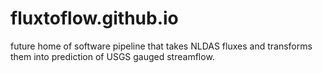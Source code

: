 # fluxtoflow.github.io

future home of software pipeline that takes NLDAS fluxes and
transforms them into prediction of USGS gauged streamflow.
